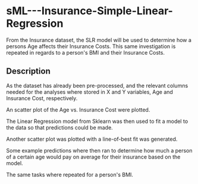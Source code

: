 # sML---Insurance-Simple-Linear-Regression

From the Insurance dataset, the SLR model will be used to determine how a persons Age affects their Insurance Costs. This same investigation is repeated in regards to a person's BMI and their Insurance Costs.

## Description

As the dataset has already been pre-processed, and the relevant columns needed for the analyses where stored in X and Y variables, Age and Insurance Cost, respectively. 

An scatter plot of the Age vs. Insurance Cost were plotted.

The Linear Regression model from Sklearn was then used to fit a model to the data so that predictions could be made.

Another scatter plot was plotted with a line-of-best fit was generated.

Some example predictions where then ran to determine how much a person of a certain age would pay on average for their insurance based on the model.

The same tasks where repeated for a person's BMI.
